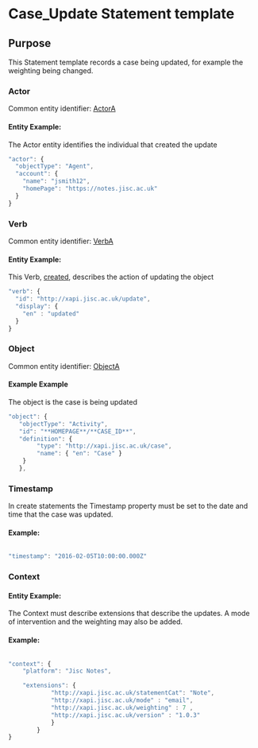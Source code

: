 # Case_Update Statement template

## Purpose
This Statement template records a case being updated, for example the weighting being changed.

### Actor
Common entity identifier: [ActorA](/common_structures.md#actora)

#### Entity Example:
The Actor entity identifies the individual that created the update

``` Javascript
"actor": {
  "objectType": "Agent",
  "account": {
    "name": "jsmith12",
    "homePage": "https://notes.jisc.ac.uk"
  }
}
```

### Verb
Common entity identifier: [VerbA](/common_structures.md#verba)

#### Entity Example:
This Verb, [created](/vocabulary.md#created), describes the action of updating the object

``` javascript
"verb": {
  "id": "http://xapi.jisc.ac.uk/update",
  "display": {
    "en" : "updated"
  }
}
```


### Object
Common entity identifier: [ObjectA](/common_structures.md#objecta)

#### Example Example
The object is the case is being updated


``` javascript
"object": {
   "objectType": "Activity",
   "id": "**HOMEPAGE**/**CASE_ID**",	
   "definition": {
   		"type": "http://xapi.jisc.ac.uk/case",			
   		"name": { "en": "Case" }   
    }
   },

```


### Timestamp

In create statements the Timestamp property must be set to the date and time that the case was updated.

#### Example:

``` javascript

"timestamp": "2016-02-05T10:00:00.000Z"

```

### Context

#### Entity Example:
The Context must describe extensions that describe the updates. A mode of intervention and the weighting may also be added.

#### Example:
``` javascript

"context": {
	"platform": "Jisc Notes",

    "extensions": {
			"http://xapi.jisc.ac.uk/statementCat": "Note",
			"http://xapi.jisc.ac.uk/mode" : "email",
			"http://xapi.jisc.ac.uk/weighting" : 7 ,
			"http://xapi.jisc.ac.uk/version" : "1.0.3"
			}
		}
}

```